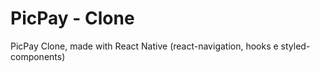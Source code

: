 # PicPay - Clone

PicPay Clone, made with React Native (react-navigation, hooks e styled-components)
